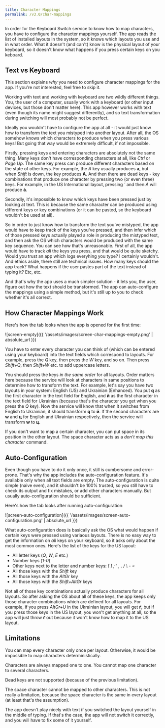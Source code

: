 ```yaml
---
title: Character Mappings
permalink: /v3.0/char-mappings
---
```


In order for the Keyboard Switch service to know how to map characters, you have to configure the character mappings
yourself. The app reads the list of installed layouts in the system, so it knows which layouts you use and in what
order. What it doesn't (and can't) know is the physical layout of your keyboard, so it doesn't know what happens if
you press certain keys on you keboard.

## Text vs Keyboard

This section explains _why_ you need to configure character mappings for the app. If you're not interested, feel free
to skip it.

Working with text and working with keyboard are two wildly different things. You, the user of a computer, usually work
with a keyboard (or other input devices, but those don't matter here). This app however works with text (even though
its name might suggest differently), and so text transformation during switching will most probably not be perfect.

Ideally you wouldn't have to configure the app at all - it would just know how to transform the text you mistyped into
another layout. After all, the OS somehow knows which characters to produce when you press various keys! But going that
way would be extremely difficult, if not impossible.

Firstly, pressing keys and entering characters are absolutely not the same thing. Many keys don't have corresponding
characters at all, like _Ctrl_ or _Page Up_. The same key press can produce different characters based on the state of
other keys. For example, the _A_ key usually produces **a**, but when _Shift_ is down, the key produces **A**. And then
there are dead keys - key combinations that produce one character by pressing two (or even three) keys. For example, in
the US International layout, pressing _'_ and then _A_ will produce **á**.

Secondly, it's impossible to know which keys have been pressed just by looking at text. This is because the same
character can be produced using different keys or key combinations (or it can be pasted, so the keyboard wouldn't be
used at all).

So in order to just know how to transform the text you've mistyped, the app would have to keep track of the keys you've
pressed, and then infer which of those pressed keys actually played a role in producing the mistyped text, and then
ask the OS which characters would be produced with the same key sequence. You can see how that's unreasonable. First of
all, the app would have to track _all_ the keys you press, and that would be quite sketchy. Would you trust an app which
logs everyhing you type? I certainly wouldn't. And ethics aside, there still are technical issues. How many keys should
the app track? What happens if the user pastes part of the text instead of typing it? Etc, etc.

And that's why the app uses a much simpler solution - it lets you, the user, figure out how the text should be
transformed. The app can auto-configure the mappings using a simple method, but it's still up to you to check whether
it's all correct.

## How Character Mappings Work

Here's how the tab looks when the app is opened for the first time:

![screen-empty]({{ '/assets/images/screen-char-mappings-empty.png' | absolute_url }})

You have to enter every character you can think of (which can be entered using your keyboard) into the text fields
which correspond to layouts. For example, press the _Q_ key, then press the _W_ key, and so on. Then press
_Shift+Q_, then _Shift+W_ etc. to add uppercase letters.

You should press the keys _in the same order_ for all layouts. Order matters here because the service will look at
characters in same positions to determine how to transform the text. For example, let's say you have two layouts in your
system: English (US) and Ukrainian (Enhanced). You put **q** as the first character in the text field for English, and
**й** as the first character in the text field for Ukrainian (because that's the character you get when you press the
_Q_ key). Now the service will know that when it switches from English to Ukrainian, it should transform **q** to **й**.
If the second characters are **w** and **ц** for English and Ukrainian respectively, then the service will transform
**w** to **ц**.

If you don't want to map a certain character, you can put space in its position in the other layout. The space character
acts as a _don't map this character_ command.

## Auto-Configuration

Even though you have to do it only once, it still is cumbersome and error-prone. That's why the app includes the
auto-configuration feature. It's available only when all text fields are empty. The auto-configuration is quite simple
(naive even), and it shouldn't be 100% trusted, so you still have to check its output and fix mistakes, or add other
characters manually. But usually auto-configuration should be sufficient.

Here's how the tab looks after running auto-configuration:

![screen-auto-configuration]({{ '/assets/images/screen-auto-configuration.png' | absolute_url }})

What auto-configuration does is basically ask the OS what would happen if certain keys were pressed using variaous
layouts. There is no easy way to get the information on _all_ keys on your keyboard, so it asks only about the most
common ones. Here's the list of the keys for the US layout:

- All letter keys (_Q_, _W_, _E_ etc.)
- Number keys (_1_-_0_)
- Other keys next to the letter and number keys: _[_ _]_ _;_ _'_ _,_ _._ _/_ _\\_ _-_ _=_
- All those keys with the _Shift_ key
- All those keys with the _AltGr_ key
- All those keys with the _Shift+AltGr_ keys

Not all of those key combinations actually produce characters for all layouts. So after asking the OS about all of
these keys, the app keeps only those character combinations which are defined for all layouts. For example, if you press
_AltGr+U_ in the Ukrainian layout, you will get **ґ**, but if you press those keys in the US layout, you won't get
anything at all, so the app will just throw **ґ** out because it won't know how to map it to the US layout.

## Limitations

You can map every character only once per layout. Otherwise, it would be impossible to map characters deterministically.

Characters are always mapped one to one. You cannot map one character to several characters.

Dead keys are not supported (because of the previous limitation).

The space character cannot be mapped to other characters. This is not really a limitation, because the space character
is the same in every layout (at least that's the assumption).

The app doesn't play nicely with text if you switched the layout yourself in the middle of typing. If that's the case,
the app will not switch it correctly, and you will have to fix some of it yourself.
